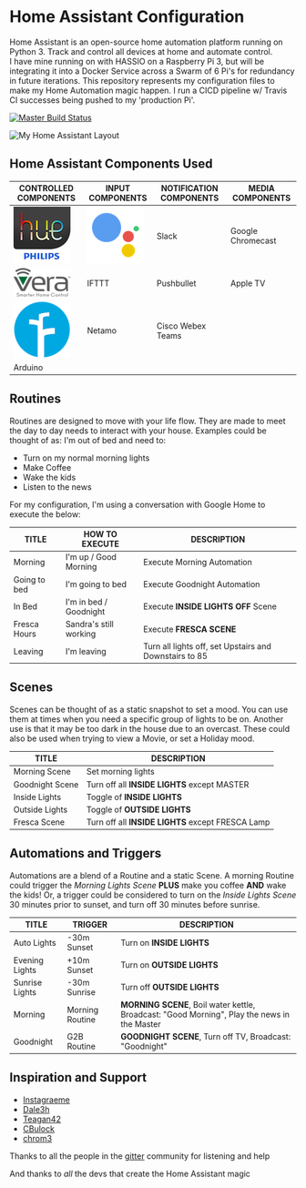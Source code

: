 # Home Assistant Configuration

Home Assistant is an open-source home automation platform running on Python 3. Track and control all devices at home and automate control.  
I have mine running on with HASSIO on a Raspberry Pi 3, but will be integrating it into a Docker Service across a Swarm of 6 Pi's for redundancy in future iterations. This repository represents my configuration files to make my Home Automation magic happen. I run a CICD pipeline w/ Travis CI successes being pushed to my 'production Pi'.

[![Master Build Status](https://travis-ci.org/mrreyes512/HomeAssistant.svg?branch=master)](https://travis-ci.org/mrreyes512/HomeAssistant)

![My Home Assistant Layout](www/layout-Smarthome.png)

## Home Assistant Components Used

| **CONTROLLED COMPONENTS** | **INPUT COMPONENTS** | **NOTIFICATION COMPONENTS** | **MEDIA COMPONENTS** |
|---|----|---|---|
| ![Philips Hue][philips_hue] | ![Google Home][google_home] | Slack | Google Chromecast |
| ![Vera][vera] | IFTTT | Pushbullet | Apple TV |
| ![Rachio][rachio] | Netamo | Cisco Webex Teams | |
| Arduino | | | |

[philips_hue]: www/logo-Hue.png
[vera]: www/logo-Vera.png
[rachio]: www/logo-Rachio.png

[google_home]: www/logo-Google_Assistant.png

## Routines
Routines are designed to move with your life flow. They are made to meet the day to day needs to interact with your house.
Examples could be thought of as: I'm out of bed and need to:
* Turn on my normal morning lights
* Make Coffee
* Wake the kids
* Listen to the news

For my configuration, I'm using a conversation with Google Home to execute the below:

| TITLE | HOW TO EXECUTE | DESCRIPTION |
|---|---|---|
| Morning | I'm up / Good Morning | Execute Morning Automation |
| Going to bed | I'm going to bed | Execute Goodnight Automation |
| In Bed | I'm in bed / Goodnight | Execute **INSIDE LIGHTS OFF** Scene
| Fresca Hours | Sandra's still working | Execute **FRESCA SCENE** |
| Leaving | I'm leaving | Turn all lights off, set Upstairs and Downstairs to 85 |

## Scenes
Scenes can be thought of as a static snapshot to set a mood. You can use them at times when you need a specific group of lights to be on. Another use is that it may be too dark in the house due to an overcast. These could also be used when trying to view a Movie, or set a Holiday mood.

| TITLE | DESCRIPTION |
|---|---|
| Morning Scene | Set morning lights |
| Goodnight Scene | Turn off all **INSIDE LIGHTS** except MASTER |
| Inside Lights  | Toggle of **INSIDE LIGHTS** |
| Outside Lights | Toggle of **OUTSIDE LIGHTS** |
| Fresca Scene | Turn off all **INSIDE LIGHTS** except FRESCA Lamp |

## Automations and Triggers
Automations are a blend of a Routine and a static Scene. A morning Routine could trigger the _Morning Lights Scene_ **PLUS** make you coffee **AND** wake the kids! Or, a trigger could be considered to turn on the _Inside Lights Scene_ 30 minutes prior to sunset, and turn off 30 minutes before sunrise.

| TITLE | TRIGGER | DESCRIPTION |
|---|---|---|
| Auto Lights | -30m Sunset | Turn on **INSIDE LIGHTS** |
| Evening Lights | +10m Sunset | Turn on **OUTSIDE LIGHTS** |
| Sunrise Lights | -30m Sunrise | Turn off **OUTSIDE LIGHTS** |
| Morning | Morning Routine | **MORNING SCENE**, Boil water kettle, Broadcast: "Good Morning", Play the news in the Master |
| Goodnight | G2B Routine | **GOODNIGHT SCENE**, Turn off TV, Broadcast: "Goodnight" |

## Inspiration and Support

- [Instagraeme](https://github.com/Instagraeme/Home-Assistant-Configuration/raw/master/HomeAssistant.gif)
- [Dale3h](https://github.com/dale3h/homeassistant-config)
- [Teagan42](https://github.com/Teagan42/HomeAssistantConfig)
- [CBulock](https://github.com/cbulock/home-assistant-configs)
- [chrom3](https://github.com/chrom3)

Thanks to all the people in the [gitter](https://gitter.im/home-assistant/home-assistant) community for listening and help

And thanks to *all* the devs that create the Home Assistant magic
